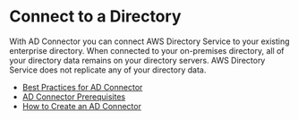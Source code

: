 # Connect to a Directory<a name="connect_directory_ad_connector"></a>

With AD Connector you can connect AWS Directory Service to your existing enterprise directory\. When connected to your on\-premises directory, all of your directory data remains on your directory servers\. AWS Directory Service does not replicate any of your directory data\. 


+ [Best Practices for AD Connector](ad_connector_best_practices.md)
+ [AD Connector Prerequisites](prereq_connector.md)
+ [How to Create an AD Connector](create_ad_connector.md)